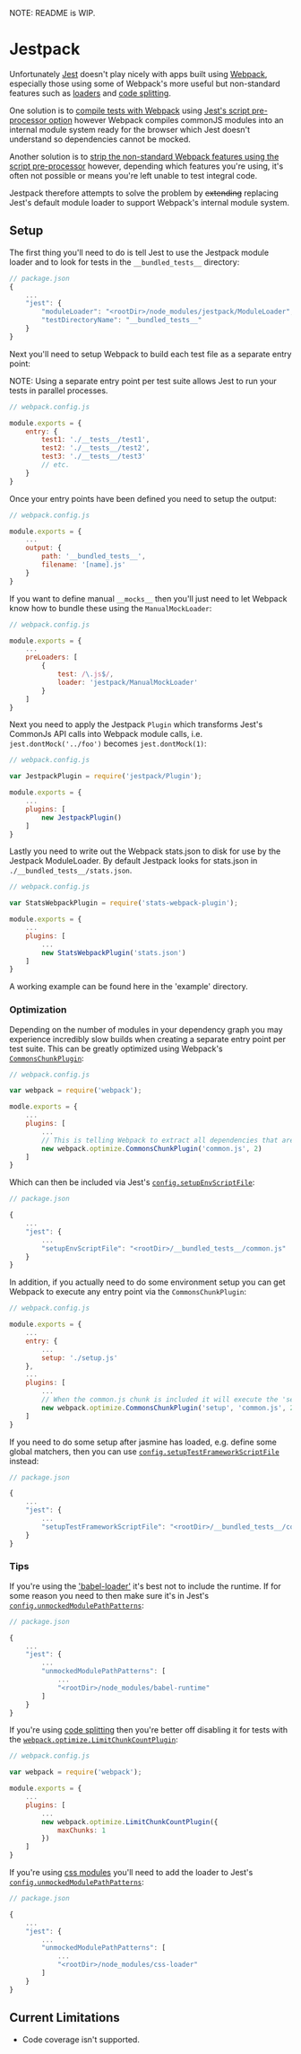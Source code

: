 NOTE: README is WIP.

# Jestpack

Unfortunately [Jest](https://facebook.github.io/jest/) doesn't play nicely with apps built using [Webpack](https://webpack.github.io/), especially those using some of Webpack's more useful but non-standard features such as [loaders](http://webpack.github.io/docs/loaders.html) and [code splitting](http://webpack.github.io/docs/code-splitting.html).

One solution is to [compile tests with Webpack](https://github.com/ColCh/jest-webpack) using [Jest's script pre-processor option](https://facebook.github.io/jest/docs/api.html#config-scriptpreprocessor-string) however Webpack compiles commonJS modules into an internal module system ready for the browser which Jest doesn't understand so dependencies cannot be mocked.

Another solution is to [strip the non-standard Webpack features using the script pre-processor](https://github.com/atecarlos/webpack-babel-jest) however, depending which features you're using, it's often not possible or means you're left unable to test integral code.

Jestpack therefore attempts to solve the problem by ~~extending~~ replacing Jest's default module loader to support Webpack's internal module system.

## Setup

The first thing you'll need to do is tell Jest to use the Jestpack module loader and to look for tests in the `__bundled_tests__` directory:

```js
// package.json
{
    ...
    "jest": {
        "moduleLoader": "<rootDir>/node_modules/jestpack/ModuleLoader",
        "testDirectoryName": "__bundled_tests__"
    }
}
```

Next you'll need to setup Webpack to build each test file as a separate entry point:

NOTE: Using a separate entry point per test suite allows Jest to run your tests in parallel processes.

```js
// webpack.config.js

module.exports = {
    entry: {
        test1: './__tests__/test1',
        test2: './__tests__/test2',
        test3: './__tests__/test3'
        // etc.
    }
}

```

Once your entry points have been defined you need to setup the output:

```js
// webpack.config.js

module.exports = {
    ...
    output: {
        path: '__bundled_tests__',
        filename: '[name].js'
    }
}
```

If you want to define manual `__mocks__` then you'll just need to let Webpack know how to bundle these using the `ManualMockLoader`:

```js
// webpack.config.js

module.exports = {
    ...
    preLoaders: [
        {
            test: /\.js$/,
            loader: 'jestpack/ManualMockLoader'
        }
    ]
}
```

Next you need to apply the Jestpack `Plugin` which transforms Jest's CommonJs API calls into Webpack module calls, i.e. `jest.dontMock('../foo')` becomes `jest.dontMock(1)`:

```js
// webpack.config.js

var JestpackPlugin = require('jestpack/Plugin');

module.exports = {
    ...
    plugins: [
        new JestpackPlugin()
    ]
}
```

Lastly you need to write out the Webpack stats.json to disk for use by the Jestpack ModuleLoader. By default Jestpack looks for stats.json in `./__bundled_tests__/stats.json`.

```js
// webpack.config.js

var StatsWebpackPlugin = require('stats-webpack-plugin');

module.exports = {
    ...
    plugins: [
        ...
        new StatsWebpackPlugin('stats.json')
    ]
}
```

A working example can be found here in the 'example' directory.

### Optimization
Depending on the number of modules in your dependency graph you may experience incredibly slow builds when creating a separate entry point per test suite. This can be greatly optimized using Webpack's [`CommonsChunkPlugin`](TODO):

```js
// webpack.config.js

var webpack = require('webpack');

modle.exports = {
    ...
    plugins: [
        ...
        // This is telling Webpack to extract all dependencies that are used by 2 or more modules into './__bundled_tests__/common.js'
        new webpack.optimize.CommonsChunkPlugin('common.js', 2)
    ]
}

```

Which can then be included via Jest's [`config.setupEnvScriptFile`](https://facebook.github.io/jest/docs/api.html#config-setupenvscriptfile-string):

```js
// package.json

{
    ...
    "jest": {
        ...
        "setupEnvScriptFile": "<rootDir>/__bundled_tests__/common.js"
    }
}
```

In addition, if you actually need to do some environment setup you can get Webpack to execute any entry point via the `CommonsChunkPlugin`:

```js
// webpack.config.js

module.exports = {
    ...
    entry: {
        ...
        setup: './setup.js'
    },
    ...
    plugins: [
        ...
        // When the common.js chunk is included it will execute the 'setup' entry point.
        new webpack.optimize.CommonsChunkPlugin('setup', 'common.js', 2)
    ]
}
```

If you need to do some setup after jasmine has loaded, e.g. define some global matchers, then you can use [`config.setupTestFrameworkScriptFile`](https://facebook.github.io/jest/docs/api.html#config-setuptestframeworkscriptfile-string) instead:

```js
// package.json

{
    ...
    "jest": {
        ...
        "setupTestFrameworkScriptFile": "<rootDir>/__bundled_tests__/common.js"
    }
}
```

### Tips

If you're using the ['babel-loader'](https://github.com/babel/babel-loader) it's best not to include the runtime. If for some reason you need to then make sure it's in Jest's [`config.unmockedModulePathPatterns`](https://facebook.github.io/jest/docs/api.html#config-unmockedmodulepathpatterns-array-string):

```js
// package.json

{
    ...
    "jest": {
        ...
        "unmockedModulePathPatterns": [
            ...
            "<rootDir>/node_modules/babel-runtime"
        ]
    }
}
```

If you're using [code splitting](http://webpack.github.io/docs/code-splitting.html) then you're better off disabling it for tests with the [`webpack.optimize.LimitChunkCountPlugin`](https://github.com/webpack/docs/wiki/list-of-plugins#limitchunkcountplugin):

```js
// webpack.config.js

var webpack = require('webpack');

module.exports = {
    ...
    plugins: [
        ...
        new webpack.optimize.LimitChunkCountPlugin({
            maxChunks: 1
        })
    ]
}
```

If you're using [css modules](https://github.com/webpack/css-loader#css-modules) you'll need to add the loader to Jest's [`config.unmockedModulePathPatterns`](https://facebook.github.io/jest/docs/api.html#config-unmockedmodulepathpatterns-array-string):

```js
// package.json

{
    ...
    "jest": {
        ...
        "unmockedModulePathPatterns": [
            ...
            "<rootDir>/node_modules/css-loader"
        ]
    }
}
```

## Current Limitations

- Code coverage isn't supported.
